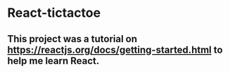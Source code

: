 # React-tictactoe
## This project was a tutorial on https://reactjs.org/docs/getting-started.html to help me learn React.
